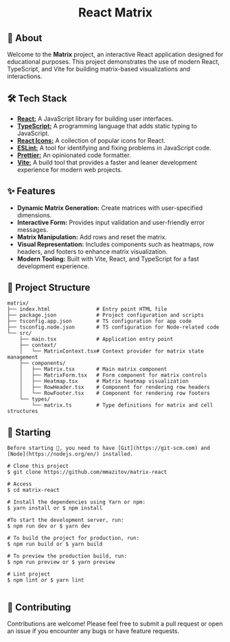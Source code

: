 <h1 align="center">React Matrix</h1>

## 🎯 About

Welcome to the **Matrix** project, an interactive React application designed for educational purposes. This project demonstrates the use of modern React, TypeScript, and Vite for building matrix-based visualizations and interactions.

## 🛠 Tech Stack

- **[React:](https://react.dev/)** A JavaScript library for building user interfaces.
- **[TypeScript:](https://www.typescriptlang.org/)** A programming language that adds static typing to JavaScript.
- **[React Icons:](https://react-icons.github.io/react-icons/)** A collection of popular icons for React.
- **[ESLint:](https://eslint.org/)** A tool for identifying and fixing problems in JavaScript code.
- **[Prettier:](https://prettier.io/)** An opinionated code formatter.
- **[Vite:](https://vite.dev/)** A build tool that provides a faster and leaner development experience for modern web projects.

## ✨ Features

- **Dynamic Matrix Generation:** Create matrices with user-specified dimensions.
- **Interactive Form:** Provides input validation and user-friendly error messages.
- **Matrix Manipulation:** Add rows and reset the matrix.
- **Visual Representation:** Includes components such as heatmaps, row headers, and footers to enhance matrix visualization.
- **Modern Tooling:** Built with Vite, React, and TypeScript for a fast development experience.

## 📁 Project Structure

```
matrix/
├── index.html               # Entry point HTML file
├── package.json             # Project configuration and scripts
├── tsconfig.app.json        # TS configuration for app code
├── tsconfig.node.json       # TS configuration for Node-related code
└── src/
    ├── main.tsx             # Application entry point
    ├── context/
    │   └── MatrixContext.tsx# Context provider for matrix state management
    ├── components/
    │   ├── Matrix.tsx       # Main matrix component
    │   ├── MatrixForm.tsx   # Form component for matrix controls
    │   ├── Heatmap.tsx      # Matrix heatmap visualization
    │   ├── RowHeader.tsx    # Component for rendering row headers
    │   └── RowFooter.tsx    # Component for rendering row footers
    └── types/
        └── matrix.ts        # Type definitions for matrix and cell structures
```

## 🏁 Starting

```
Before starting 🏁, you need to have [Git](https://git-scm.com) and [Node](https://nodejs.org/en/) installed.

# Clone this project
$ git clone https://github.com/mmazitov/matrix-react

# Access
$ cd matrix-react

# Install the dependencies using Yarn or npm:
$ yarn install or $ npm install

#To start the development server, run:
$ npm run dev or $ yarn dev

# To build the project for production, run:
$ npm run build or $ yarn build

# To preview the production build, run:
$ npm run preview or $ yarn preview

# Lint project
$ npm lint or $ yarn lint


```

## 🤝 Contributing

Contributions are welcome! Please feel free to submit a pull request or open an issue if you encounter any bugs or have feature requests.
